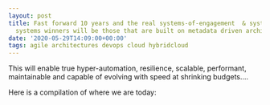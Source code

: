 ```yaml
---
layout: post
title: Fast forward 10 years and the real systems-of-engagement  & system-of record
  systems winners will be those that are built on metadata driven architecture. .
date: '2020-05-29T14:09:00+00:00'
tags: agile architectures devops cloud hybridcloud
---
```


This will enable true hyper-automation, resilience, scalable, performant, maintainable and capable of evolving with speed at shrinking budgets....

Here is a compilation of where we are today:


